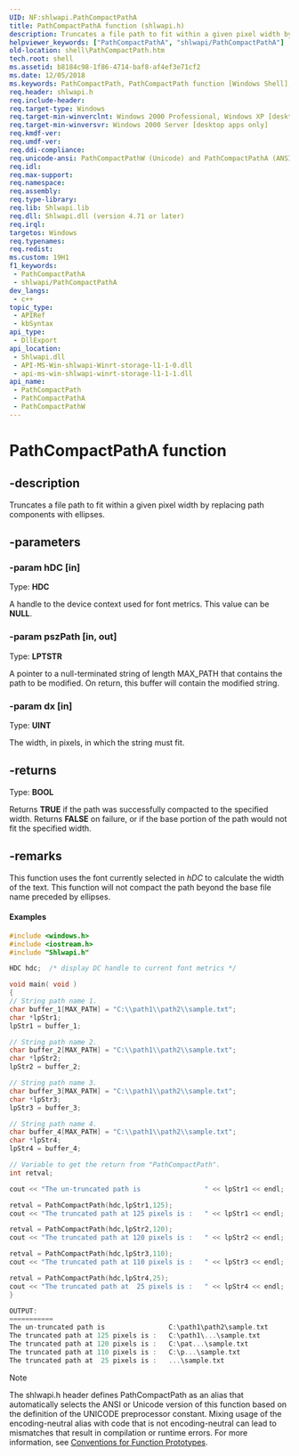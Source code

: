 ```yaml
---
UID: NF:shlwapi.PathCompactPathA
title: PathCompactPathA function (shlwapi.h)
description: Truncates a file path to fit within a given pixel width by replacing path components with ellipses. (ANSI)
helpviewer_keywords: ["PathCompactPathA", "shlwapi/PathCompactPathA"]
old-location: shell\PathCompactPath.htm
tech.root: shell
ms.assetid: b8184c98-1f86-4714-baf8-af4ef3e71cf2
ms.date: 12/05/2018
ms.keywords: PathCompactPath, PathCompactPath function [Windows Shell], PathCompactPathA, PathCompactPathW, _win32_PathCompactPath, shell.PathCompactPath, shlwapi/PathCompactPath, shlwapi/PathCompactPathA, shlwapi/PathCompactPathW
req.header: shlwapi.h
req.include-header: 
req.target-type: Windows
req.target-min-winverclnt: Windows 2000 Professional, Windows XP [desktop apps only]
req.target-min-winversvr: Windows 2000 Server [desktop apps only]
req.kmdf-ver: 
req.umdf-ver: 
req.ddi-compliance: 
req.unicode-ansi: PathCompactPathW (Unicode) and PathCompactPathA (ANSI)
req.idl: 
req.max-support: 
req.namespace: 
req.assembly: 
req.type-library: 
req.lib: Shlwapi.lib
req.dll: Shlwapi.dll (version 4.71 or later)
req.irql: 
targetos: Windows
req.typenames: 
req.redist: 
ms.custom: 19H1
f1_keywords:
 - PathCompactPathA
 - shlwapi/PathCompactPathA
dev_langs:
 - c++
topic_type:
 - APIRef
 - kbSyntax
api_type:
 - DllExport
api_location:
 - Shlwapi.dll
 - API-MS-Win-shlwapi-Winrt-storage-l1-1-0.dll
 - api-ms-win-shlwapi-winrt-storage-l1-1-1.dll
api_name:
 - PathCompactPath
 - PathCompactPathA
 - PathCompactPathW
---
```


# PathCompactPathA function


## -description

Truncates a file path to fit within a given pixel width by replacing path components with ellipses.

## -parameters

### -param hDC [in]

Type: <b>HDC</b>

A handle to the device context used for font metrics. This value can be <b>NULL</b>.

### -param pszPath [in, out]

Type: <b>LPTSTR</b>

A pointer to a null-terminated string of length MAX_PATH that contains the path to be modified. On return, this buffer will contain the modified string.

### -param dx [in]

Type: <b>UINT</b>

The width, in pixels, in which the string must fit.

## -returns

Type: <b>BOOL</b>

Returns <b>TRUE</b> if the path was successfully compacted to the specified width. Returns <b>FALSE</b> on failure, or if the base portion of the path would not fit the specified width.

## -remarks

This function uses the font currently selected in <i>hDC</i> to calculate the width of the text. This function will not compact the path beyond the base file name preceded by ellipses.


#### Examples




```cpp
#include <windows.h>
#include <iostream.h>
#include "Shlwapi.h"

HDC hdc;  /* display DC handle to current font metrics */ 

void main( void )
{
// String path name 1.
char buffer_1[MAX_PATH] = "C:\\path1\\path2\\sample.txt";
char *lpStr1;
lpStr1 = buffer_1;

// String path name 2.
char buffer_2[MAX_PATH] = "C:\\path1\\path2\\sample.txt";
char *lpStr2;
lpStr2 = buffer_2;

// String path name 3.
char buffer_3[MAX_PATH] = "C:\\path1\\path2\\sample.txt";
char *lpStr3;
lpStr3 = buffer_3;

// String path name 4.
char buffer_4[MAX_PATH] = "C:\\path1\\path2\\sample.txt";
char *lpStr4;
lpStr4 = buffer_4;

// Variable to get the return from "PathCompactPath".
int retval;

cout << "The un-truncated path is                " << lpStr1 << endl;

retval = PathCompactPath(hdc,lpStr1,125);
cout << "The truncated path at 125 pixels is :   " << lpStr1 << endl;

retval = PathCompactPath(hdc,lpStr2,120);
cout << "The truncated path at 120 pixels is :   " << lpStr2 << endl;

retval = PathCompactPath(hdc,lpStr3,110);
cout << "The truncated path at 110 pixels is :   " << lpStr3 << endl;

retval = PathCompactPath(hdc,lpStr4,25);
cout << "The truncated path at  25 pixels is :   " << lpStr4 << endl;
}

OUTPUT:
===========
The un-truncated path is                C:\path1\path2\sample.txt
The truncated path at 125 pixels is :   C:\path1\...\sample.txt
The truncated path at 120 pixels is :   C:\pat...\sample.txt
The truncated path at 110 pixels is :   C:\p...\sample.txt
The truncated path at  25 pixels is :   ...\sample.txt
```





> [!NOTE]
> The shlwapi.h header defines PathCompactPath as an alias that automatically selects the ANSI or Unicode version of this function based on the definition of the UNICODE preprocessor constant. Mixing usage of the encoding-neutral alias with code that is not encoding-neutral can lead to mismatches that result in compilation or runtime errors. For more information, see [Conventions for Function Prototypes](/windows/win32/intl/conventions-for-function-prototypes).

